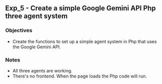 ## Exp_5 - Create a simple Google Gemini API Php three agent system

### Objectives
- Create the functions to set up a simple agent system in Php that uses the Google Gemini API.

### Notes
- All three agents are working.
- There's no frontend. When the page loads the Php code will run.
